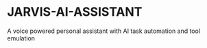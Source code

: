 # JARVIS-AI-ASSISTANT
A voice powered personal assistant with AI task automation and tool emulation
